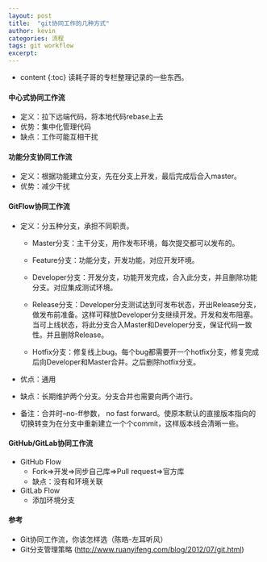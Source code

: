 ```yaml
---
layout: post
title:  "git协同工作的几种方式"
author: kevin
categories: 流程
tags: git workflow
excerpt: 
---
```


* content
{:toc}
读耗子哥的专栏整理记录的一些东西。

#### 中心式协同工作流
* 定义：拉下远端代码，将本地代码rebase上去
* 优势：集中化管理代码
* 缺点：工作可能互相干扰

#### 功能分支协同工作流
* 定义：根据功能建立分支，先在分支上开发，最后完成后合入master。
* 优势：减少干扰

#### GitFlow协同工作流
* 定义：分五种分支，承担不同职责。

    * Master分支：主干分支，用作发布环境，每次提交都可以发布的。

    * Feature分支：功能分支，开发功能，对应开发环境。

    * Developer分支：开发分支，功能开发完成，合入此分支，并且删除功能分支。对应集成测试环境。

    * Release分支：Developer分支测试达到可发布状态，开出Release分支，做发布前准备。这样可释放Developer分支继续开发。开发和发布阻塞。当可上线状态，将此分支合入Master和Developer分支，保证代码一致性。并且删除Release。

    * Hotfix分支：修复线上bug。每个bug都需要开一个hotfix分支，修复完成后向Developer和Master合并。之后删除hotfix分支。

* 优点：通用
* 缺点：长期维护两个分支。分支合并也需要向两个进行。
* 备注：合并时–no-ff参数， no fast forward。使原本默认的直接版本指向的切换转变为在分支中重新建立一个个commit，这样版本线会清晰一些。

#### GitHub/GitLab协同工作流
* GitHub Flow
	* Fork=>开发=>同步自己库=>Pull request=>官方库
	* 缺点：没有和环境关联
* GitLab Flow
	* 添加环境分支

#### 参考
* Git协同工作流，你该怎样选（陈皓-左耳听风）
* Git分支管理策略 (http://www.ruanyifeng.com/blog/2012/07/git.html)
